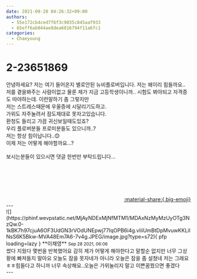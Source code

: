 ```yaml
---
date: 2021-09-28 04:26:32+09:00
authors:
  - 55e172cb4ced7f6f3c9035c845aaf933
  - 65eff6ab044ae8dea6816794f11a6fc1
categories:
  - Chaeyoung
---
```


# 2-23651869

<div class="post-container" markdown="1">
<div class="content-container md-sidebar__scrollwrap" markdown="1">

안녕하세요? 저는 여기 들어온지 별로안된 뉴비플로버입니다.  저는 왜이리 힘들까요.. 저를 곁을봐주는 사람이없고 물론 제가 지금 고등학생이니까.. 시험도 봐야되고 자격증도 따야하는데. 이런말하기 좀 그렇지만<br>저는 스트레스때문에 우울증에 시달리기도하고.<br>가위도 자주눌려서 잠도제대로 못자고있습니다.<br>환청도 들리고 가끔 귀신보일때도있죠?<br>우리 플로버분들 프로미분들도 있으니까..?<br>저는 항상 힘이납니다..😊<br>이제 저는 어떻게 해야할까요...?<br><br>보시는분들이 있으시면 댓글 한번만 부탁드립니다...<br><br><br><br><br><br>

</div>
</div>

<div style="text-align: right;" markdown="1">
<a href="https://weverse.io/fromis9/fanpost/2-23651869" style="text-align: right;">:material-share:{.big-emoji}</a>
</div>
---

<div class="comments-container md-sidebar__scrollwrap" markdown="1">
<div class="comment" markdown="1">
<div class='id-container' markdown="1">
![](https://phinf.wevpstatic.net/MjAyNDExMjNfMTM1/MDAxNzMyMzUyOTg3NzQw.0-1kBK7h97cjuA6OF3UdGN3rVOdUNEpwj77IqOPB6i4g.vliiUmBtDpMvuwKKLiINsS6K5Bkw-MVA48Em7A6-7v4g.JPEG/image.jpg?type=s72){ pfp loading=lazy }
**<span class="artist">이채영</span>** <small>Sep 28 2021, 06:06</small><br>
</div>
<div class='comment-body' markdown="1">
썼다 지웠다 몇번을 반복했어요 감히 제가 어떻게 해야한다고 말할순 없지만 너무 그상황에 빠져들지 말아요 오늘도 잠을 못자네가 아니라 오늘은 잠을 좀 설쳤네 저는 그래요ㅎㅎ힘들다고 하니까 너무 속상해요..오늘은 가위눌리지 말고 이쁜꿈꿨으면 좋겠다
</div>
</div>
</div>
---
